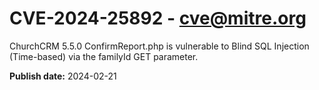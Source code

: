 # CVE-2024-25892 - cve@mitre.org

ChurchCRM 5.5.0 ConfirmReport.php is vulnerable to Blind SQL Injection (Time-based) via the familyId GET parameter.

**Publish date:** 2024-02-21
